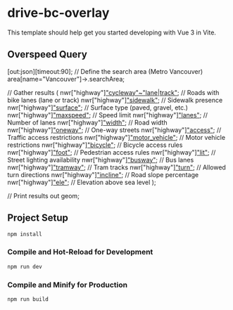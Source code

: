 # drive-bc-overlay

This template should help get you started developing with Vue 3 in Vite.

## Overspeed Query

[out:json][timeout:90];
// Define the search area (Metro Vancouver)
area[name="Vancouver"]->.searchArea;

// Gather results
(
  nwr["highway"]["cycleway"~"lane|track"](area.searchArea);  // Roads with bike lanes (lane or track)
  nwr["highway"]["sidewalk"](area.searchArea);              // Sidewalk presence
  nwr["highway"]["surface"](area.searchArea);               // Surface type (paved, gravel, etc.)
  nwr["highway"]["maxspeed"](area.searchArea);              // Speed limit
  nwr["highway"]["lanes"](area.searchArea);                 // Number of lanes
  nwr["highway"]["width"](area.searchArea);                 // Road width
  nwr["highway"]["oneway"](area.searchArea);                // One-way streets
  nwr["highway"]["access"](area.searchArea);                // Traffic access restrictions
  nwr["highway"]["motor_vehicle"](area.searchArea);         // Motor vehicle restrictions
  nwr["highway"]["bicycle"](area.searchArea);               // Bicycle access rules
  nwr["highway"]["foot"](area.searchArea);                  // Pedestrian access rules
  nwr["highway"]["lit"](area.searchArea);                   // Street lighting availability
  nwr["highway"]["busway"](area.searchArea);                // Bus lanes
  nwr["highway"]["tramway"](area.searchArea);               // Tram tracks
  nwr["highway"]["turn"](area.searchArea);                  // Allowed turn directions
  nwr["highway"]["incline"](area.searchArea);               // Road slope percentage
  nwr["highway"]["ele"](area.searchArea);                   // Elevation above sea level
);

// Print results
out geom;


## Project Setup

```sh
npm install
```

### Compile and Hot-Reload for Development

```sh
npm run dev
```

### Compile and Minify for Production

```sh
npm run build
```
